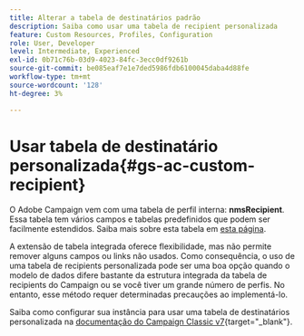 ```yaml
---
title: Alterar a tabela de destinatários padrão
description: Saiba como usar uma tabela de recipient personalizada
feature: Custom Resources, Profiles, Configuration
role: User, Developer
level: Intermediate, Experienced
exl-id: 0b71c76b-03d9-4023-84fc-3ecc0df9261b
source-git-commit: be085eaf7e1e7ded5986fdb6100045daba4d88fe
workflow-type: tm+mt
source-wordcount: '128'
ht-degree: 3%

---
```


# Usar tabela de destinatário personalizada{#gs-ac-custom-recipient}

O Adobe Campaign vem com uma tabela de perfil interna: **nmsRecipient**. Essa tabela tem vários campos e tabelas predefinidos que podem ser facilmente estendidos. Saiba mais sobre esta tabela em [esta página](datamodel.md#ootb-profiles).

A extensão de tabela integrada oferece flexibilidade, mas não permite remover alguns campos ou links não usados. Como consequência, o uso de uma tabela de recipients personalizada pode ser uma boa opção quando o modelo de dados difere bastante da estrutura integrada da tabela de recipients do Campaign ou se você tiver um grande número de perfis.  No entanto, esse método requer determinadas precauções ao implementá-lo.

Saiba como configurar sua instância para usar uma tabela de destinatários personalizada na [documentação do Campaign Classic v7](https://experienceleague.adobe.com/docs/campaign-classic/using/configuring-campaign-classic/use-a-custom-recipient-table/about-custom-recipient-table.html){target="_blank"}.